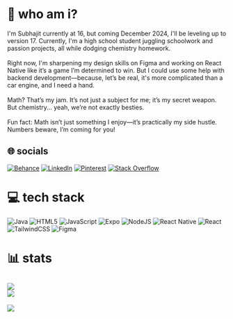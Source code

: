 # 💫 who am i?
I'm Subhajit currently at 16, but coming December 2024, I'll be leveling up to version 17. Currently, I'm a high school student juggling schoolwork and passion projects, all while dodging chemistry homework.<br><br>Right now, I'm sharpening my design skills on Figma and working on React Native like it’s a game I’m determined to win. But I could use some help with backend development—because, let’s be real, it's more complicated than a car engine, and I need a hand.<br><br>Math? That’s my jam. It’s not just a subject for me; it’s my secret weapon. But chemistry... yeah, we’re not exactly besties.<br><br>Fun fact: Math isn’t just something I enjoy—it’s practically my side hustle. Numbers beware, I’m coming for you!


## 🌐 socials
[![Behance](https://img.shields.io/badge/Behance-1769ff?logo=behance&logoColor=white)](https://www.behance.net/subhajitroy29) 
[![LinkedIn](https://img.shields.io/badge/LinkedIn-%230077B5.svg?logo=linkedin&logoColor=white)](https://www.linkedin.com/in/subhajit-roy-2765b72bb/) 
[![Pinterest](https://img.shields.io/badge/Pinterest-%23E60023.svg?logo=Pinterest&logoColor=white)](https://in.pinterest.com/subhajitr0y/) 
[![Stack Overflow](https://img.shields.io/badge/-Stackoverflow-FE7A16?logo=stack-overflow&logoColor=white)](https://stackoverflow.com/users/23371059/subhajit-roy) 

# 💻 tech stack
![Java](https://img.shields.io/badge/java-%23ED8B00.svg?style=for-the-badge&logo=openjdk&logoColor=white) 
![HTML5](https://img.shields.io/badge/html5-%23E34F26.svg?style=for-the-badge&logo=html5&logoColor=white) 
![JavaScript](https://img.shields.io/badge/javascript-%23323330.svg?style=for-the-badge&logo=javascript&logoColor=%23F7DF1E) 
![Expo](https://img.shields.io/badge/expo-1C1E24?style=for-the-badge&logo=expo&logoColor=#D04A37) 
![NodeJS](https://img.shields.io/badge/node.js-6DA55F?style=for-the-badge&logo=node.js&logoColor=white) 
![React Native](https://img.shields.io/badge/react_native-%2320232a.svg?style=for-the-badge&logo=react&logoColor=%2361DAFB) 
![React](https://img.shields.io/badge/react-%2320232a.svg?style=for-the-badge&logo=react&logoColor=%2361DAFB) 
![TailwindCSS](https://img.shields.io/badge/tailwindcss-%2338B2AC.svg?style=for-the-badge&logo=tailwind-css&logoColor=white) 
![Figma](https://img.shields.io/badge/figma-%23F24E1E.svg?style=for-the-badge&logo=figma&logoColor=white)

# 📊 stats
![](https://github-readme-stats.vercel.app/api?username=SubhajitR0y&theme=discord_old_blurple&hide_border=true&include_all_commits=false&count_private=false)<br/>
![](https://github-readme-streak-stats.herokuapp.com/?user=SubhajitR0y&theme=discord_old_blurple&hide_border=true)<br/>
---
[![](https://visitcount.itsvg.in/api?id=SubhajitR0y&label=Profile%20Views&pretty=false)](https://visitcount.itsvg.in)
